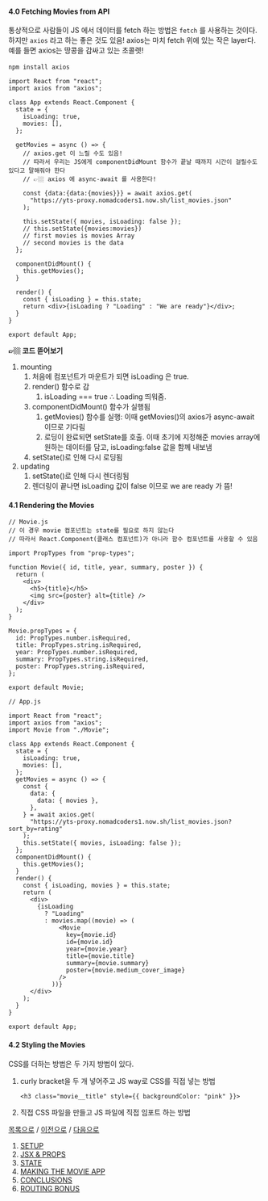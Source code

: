 #### 4.0 Fetching Movies from API

통상적으로 사람들이 JS 에서 데이터를 fetch 하는 방법은 `fetch` 를 사용하는 것이다. 하지만 `axios` 라고 하는 좋은 것도 있음! axios는 마치 fetch 위에 있는 작은 layer다. 예를 들면 axios는 땅콩을 감싸고 있는 초콜렛!
<br/><br/>
`npm install axios`

```JSX
import React from "react";
import axios from "axios";

class App extends React.Component {
  state = {
    isLoading: true,
    movies: [],
  };

  getMovies = async () => {
    // axios.get 이 느릴 수도 있음!
    // 따라서 우리는 JS에게 componentDidMount 함수가 끝날 때까지 시간이 걸릴수도 있다고 말해줘야 한다
    // 👉🏼 axios 에 async-await 를 사용한다!

    const {data:{data:{movies}}} = await axios.get(
      "https://yts-proxy.nomadcoders1.now.sh/list_movies.json"
    );

    this.setState({ movies, isLoading: false });
    // this.setState({movies:movies})
    // first movies is movies Array
    // second movies is the data
  };

  componentDidMount() {
    this.getMovies();
  }

  render() {
    const { isLoading } = this.state;
    return <div>{isLoading ? "Loading" : "We are ready"}</div>;
  }
}

export default App;
```

**👉🏼 코드 뜯어보기**<br/>

1. mounting
   1. 처음에 컴포넌트가 마운트가 되면 isLoading 은 true.
   2. render() 함수로 감
      1. isLoading === true ∴ Loading 띄워줌.
   3. componentDidMount() 함수가 실행됨
      1. getMovies() 함수를 실행: 이때 getMovies()의 axios가 async-await 이므로 기다림
      2. 로딩이 완료되면 setState를 호출. 이때 초기에 지정해준 movies array에 원하는 데이터를 담고, isLoading:false 값을 함께 내보냄
   4. setState()로 인해 다시 로딩됨
2. updating
   1. setState()로 인해 다시 렌더링됨
   2. 렌더링이 끝나면 isLoading 값이 false 이므로 we are ready 가 뜸!

#### 4.1 Rendering the Movies

```JSX
// Movie.js
// 이 경우 movie 컴포넌트는 state를 필요로 하지 않는다
// 따라서 React.Component(클래스 컴포넌트)가 아니라 함수 컴포넌트를 사용할 수 있음

import PropTypes from "prop-types";

function Movie({ id, title, year, summary, poster }) {
  return (
    <div>
      <h5>{title}</h5>
      <img src={poster} alt={title} />
    </div>
  );
}

Movie.propTypes = {
  id: PropTypes.number.isRequired,
  title: PropTypes.string.isRequired,
  year: PropTypes.number.isRequired,
  summary: PropTypes.string.isRequired,
  poster: PropTypes.string.isRequired,
};

export default Movie;
```

```JSX
// App.js

import React from "react";
import axios from "axios";
import Movie from "./Movie";

class App extends React.Component {
  state = {
    isLoading: true,
    movies: [],
  };
  getMovies = async () => {
    const {
      data: {
        data: { movies },
      },
    } = await axios.get(
      "https://yts-proxy.nomadcoders1.now.sh/list_movies.json?sort_by=rating"
    );
    this.setState({ movies, isLoading: false });
  };
  componentDidMount() {
    this.getMovies();
  }
  render() {
    const { isLoading, movies } = this.state;
    return (
      <div>
        {isLoading
          ? "Loading"
          : movies.map((movie) => (
              <Movie
                key={movie.id}
                id={movie.id}
                year={movie.year}
                title={movie.title}
                summary={movie.summary}
                poster={movie.medium_cover_image}
              />
            ))}
      </div>
    );
  }
}

export default App;
```

#### 4.2 Styling the Movies

CSS를 더하는 방법은 두 가지 방법이 있다.

1. curly bracket을 두 개 넣어주고 JS way로 CSS를 직접 넣는 방법

   ```JSX
   <h3 class="movie__title" style={{ backgroundColor: "pink" }}>
   ```

2. 직접 CSS 파일을 만들고 JS 파일에 직접 임포트 하는 방법

[목록으로](../../README.md) / [이전으로](../chapter-03/README.md) / [다음으로](../chapter-05/README.md)

1. [SETUP](../chapter-01/README.md)
2. [JSX & PROPS](../chapter-02/README.md)
3. [STATE](../chapter-03/README.md)
4. [MAKING THE MOVIE APP](../chapter-04/README.md)
5. [CONCLUSIONS](../chapter-05/README.md)
6. [ROUTING BONUS](../chapter-06/README.md)
